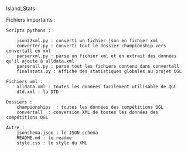 Island_Stats


Fichiers importants :

	Scripts pythons :
		
		json22xml.py : converti un fichier json en fichier xml
		converter.py : converti tout le dossier championship vers convertall en xml
		parserxml.py : parse un fichier xml et en extrait des données qu'il ajoute à alldata.xml		
		parserall.py : parse tout les fichiers contenu dans convertall 
		finalstats.py : Affiche des statistiques globales au projet QGL

	Fichiers xml :
		alldata.xml : toutes les données facilement utilisable de QGL
		dtd.xml : la DTD

	Dossiers :  
		championships  : toutes les données des compétitions QGL
		convertall  : conversion XML de toutes les données des compétitions QGL 
		
	Autre :
		jsonshema.json : le JSON schema
		README.md : le readme
		style.css : le style du XML